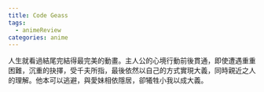 ```yaml
---
title: Code Geass
tags:
  - animeReview
categories: anime
---
```

人生就看過結尾完結得最完美的動畫。主人公的心境行動前後貫通，即使遭遇重重困難，沉重的抉擇，受千夫所指，最後依然以自己的方式實現大義，同時親近之人的理解。他本可以逃避，與愛妹相依隱居，卻犧牲小我以成大義。

